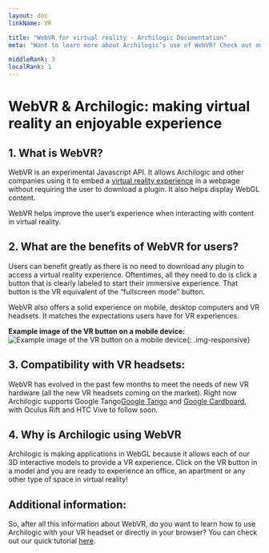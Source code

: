 ```yaml
---
layout: doc
linkName: VR

title: "WebVR for virtual reality - Archilogic Documentation"
meta: "Want to learn more about Archilogic’s use of WebVR? Check out our online documentation to see how we make VR experiences enjoyable for users."

middleRank: 3
localRank: 1
---
```


# WebVR & Archilogic: making virtual reality an enjoyable experience

## 1. What is WebVR?
WebVR is an experimental Javascript API. It allows Archilogic and other companies using it to embed a [virtual reality experience](https://about.archilogic.com/blog/case-study-interactive-serpentine-pavilion/) in a webpage without requiring the user to download a plugin. It also helps display WebGL content.

WebVR helps improve the user’s experience when interacting with content in virtual reality.

## 2. What are the benefits of WebVR for users?
Users can benefit greatly as there is no need to download any plugin to access a virtual reality experience. Oftentimes, all they need to do is click a button that is clearly labeled to start their immersive experience. That button is the VR equivalent of the “fullscreen mode” button.

WebVR also offers a solid experience on mobile, desktop computers and VR headsets. It matches the expectations users have for VR experiences.

**Example image of the VR button on a mobile device:**
![Example image of the VR button on a mobile device]({{site.baseurl}}/assets/images/VR-Button.jpg){: .img-responsive}

## 3. Compatibility with VR headsets:
WebVR has evolved in the past few months to meet the needs of new VR hardware (all the new VR headsets coming on the market). Right now Archilogic supports Google Tango[Google Tango](http://docs.archilogic.com/en/3d-editor/vr/vr-google-tango.html) and [Google Cardboard](https://about.archilogic.com/blog/vr-support-google-cardboard-v2/), with Oculus Rift and HTC Vive to follow soon.

## 4. Why is Archilogic using WebVR
Archilogic is making applications in WebGL because it allows each of our 3D interactive models to provide a VR experience. Click on the VR button in a model and you are ready to experience an office, an apartment or any other type of space in virtual reality!

## Additional information:
So, after all this information about WebVR, do you want to learn how to use Archilogic with your VR headset or directly in your browser? You can check out our quick tutorial [here]({{site.baseurl}}/en/tutorials/vr/index.html).
